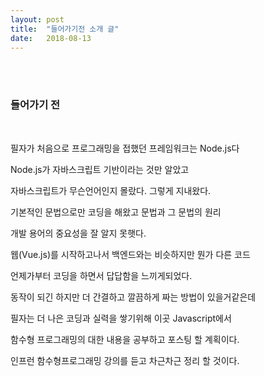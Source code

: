 ```yaml
---
layout: post
title:  "들어가기전 소개 글"
date:   2018-08-13
---
```

 

<br>
<br>
<h3 style='width: 100%;'>들어가기 전</h3>
<br>

필자가 처음으로 프로그래밍을 접했던 프레임워크는 Node.js다 

Node.js가 자바스크립트 기반이라는 것만 알았고

자바스크립트가 무슨언어인지 몰랐다. 그렇게 지내왔다. 

기본적인 문법으로만 코딩을 해왔고 문법과 그 문법의 원리 

개발 용어의 중요성을 잘 알지 못햇다.

웹(Vue.js)를 시작하고나서 백엔드와는 비슷하지만 뭔가 다른 코드 

언제가부터 코딩을 하면서 답답함을 느끼게되었다. 

동작이 되긴 하지만 더 간결하고 깔끔하게 짜는 방법이 있을거같은데 

필자는 더 나은 코딩과 실력을 쌓기위해 이곳 Javascript에서

함수형 프로그래밍의 대한 내용을 공부하고 포스팅 할 계획이다.

인프런 함수형프로그래밍 강의를 듣고 차근차근 정리 할 것이다.

<br>

<br>